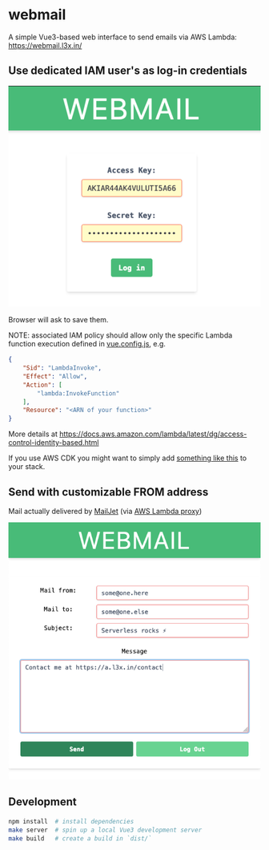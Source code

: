 # webmail

A simple Vue3-based web interface to send emails via AWS Lambda: <https://webmail.l3x.in/>

## Use dedicated IAM user's as log-in credentials

![web page login screenshot](screenshot_1.png)

Browser will ask to save them.

NOTE: associated IAM policy should allow only the specific Lambda function execution defined in [vue.config.js](vue.config.js), e.g.

```json
{
    "Sid": "LambdaInvoke",
    "Effect": "Allow",
    "Action": [
        "lambda:InvokeFunction"
    ],
    "Resource": "<ARN of your function>"
}
```

More details at <https://docs.aws.amazon.com/lambda/latest/dg/access-control-identity-based.html>

If you use AWS CDK you might want to simply add [something like this](https://github.com/shaftoe/api-l3x-in/commit/00ed010ea13f1f75ba4f4d91884d340e15071ae1) to your stack.

## Send with customizable FROM address

Mail actually delivered by [MailJet](https://dev.mailjet.com/) (via [AWS Lambda proxy](https://github.com/shaftoe/api-l3x-in/blob/master/lib/stacks/notifications/lambda/send_to_mailjet.py))

![web page send screenshot](screenshot_2.png)

## Development

```bash
npm install  # install dependencies
make server  # spin up a local Vue3 development server
make build   # create a build in `dist/`
```
